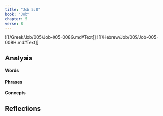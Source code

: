 ```yaml
---
title: "Job 5:8"
book: "Job"
chapter: 5
verse: 8
---
```

![[/Greek/Job/005/Job-005-008G.md#Text]]
![[/Hebrew/Job/005/Job-005-008H.md#Text]]

## Analysis

#### Words

#### Phrases

#### Concepts

## Reflections
